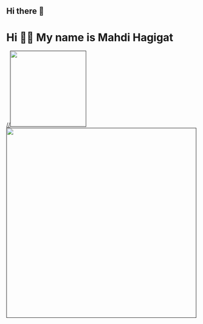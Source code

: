 ## Hi there 👋

Hi 🙋‍♂️ My name is Mahdi Hagigat
======



<a href="">
    //<img src="https://cdn.buymeacoffee.com/buttons/v2/default-yellow.png" width="200" />
    <img src="https://github-profile-trophy.vercel.app/?username=mahdihagigat&theme=dracula" width="500" />
</a>

